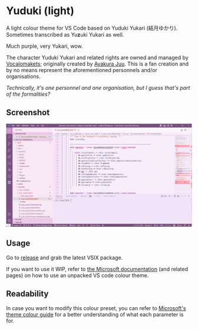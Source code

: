 # Yuduki (light)

A light colour theme for VS Code based on Yuduki Yukari (結月ゆかり). Sometimes transcribed as Yu**z**uki Yukari as well.  

Much purple, very Yukari, wow.  

The character Yuduki Yukari and related rights are owned and managed by [Vocalomakets](https://vocalomakets.com/); originally created by [Ayakura Juu](https://twitter.com/haino). This is a fan creation and by no means represent the aforementioned personnels and/or organisations.  

*Technically, it's one personnel and one organisation, but I guess that's part of the formalities?*  

## Screenshot

![Used for display is the JUCE framework](images/screenshot.png)

## Usage

Go to [release](https://github.com/Schmeichel20/yuduki-colour-light/releases) and grab the latest VSIX package.  

If you want to use it WIP, refer to [the Microsoft documentation](https://code.visualstudio.com/api/extension-guides/color-theme) (and related pages) on how to use an unpacked VS code colour theme.  


## Readability

In case you want to modify this colour preset, you can refer to [Microsoft's theme colour guide](https://code.visualstudio.com/api/references/theme-color) for a better understanding of what each parameter is for.  